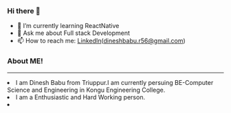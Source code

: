 ### Hi there 👋

<!--
**Dinesh-db/Dinesh-db** is a ✨ _special_ ✨ repository because its `README.md` (this file) appears on your GitHub profile.

Here are some ideas to get you started:
-->

- 🌱 I’m currently learning ReactNative
- 💬 Ask me about Full stack Development
- 📫 How to reach me: [LinkedIn](https://www.linkedin.com/in/dineshbabu56/)(dineshbabu.r56@gmail.com)

### About ME!
<hr/>
  <li>I am Dinesh Babu from Triuppur.I am currently persuing BE-Computer Science and Engineering in Kongu Engineering College.</li>
  <li>I am a Enthusiastic and Hard Working person.</li>
  <li></li>
